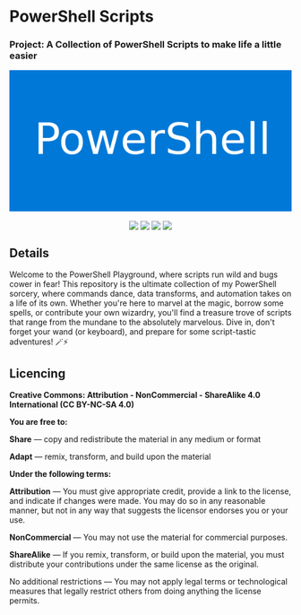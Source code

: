 # PowerShell Scripts
### Project: A Collection of PowerShell Scripts to make life a little easier <img alt="" align="right" src="https://img.shields.io/badge/Status-Perpetually%20in%20Development-informational?style=flat&logoColor=white&color=73398D" />


<!-- Repo Cover Image -->
<p style="background-color:rgba(22,22,22,1.00)" align="center">
<img align="center" src="https://github.com/KobolSystems/PowerShell-Scripts/blob/main/PowerShell-Logo-Banner.png?raw=true" />
</p>

<!-- Repo Stats -->
<p align="center">
<img align="center" src="https://img.shields.io/github/commit-activity/m/KobolSystems/PowerShell-Scripts"> <img align="center" src="https://img.shields.io/github/last-commit/KobolSystems/PowerShell-Scripts"> <img align="center" src="https://img.shields.io/github/languages/code-size/KobolSystems/PowerShell-Scripts"> <img align="center" src="https://img.shields.io/github/directory-file-count/KobolSystems/PowerShell-Scripts">
</p>

## Details
Welcome to the PowerShell Playground, where scripts run wild and bugs cower in fear! This repository is the ultimate collection of my PowerShell sorcery, where commands dance, data transforms, and automation takes on a life of its own. Whether you're here to marvel at the magic, borrow some spells, or contribute your own wizardry, you'll find a treasure trove of scripts that range from the mundane to the absolutely marvelous. Dive in, don't forget your wand (or keyboard), and prepare for some script-tastic adventures! 🪄⚡



<!-- Licencing Always at the Bottom -->

## Licencing <img alt="" align="right" src="https://img.shields.io/badge/Licence-CC--BY--NC--SA--4.0-informational?style=flat&logo=Creative%20Commons&logoColor=white&color=EF9421" />

**Creative Commons: Attribution - NonCommercial - ShareAlike 4.0 International (CC BY-NC-SA 4.0)**

**You are free to:**

**Share** — copy and redistribute the material in any medium or format

**Adapt** — remix, transform, and build upon the material

**Under the following terms:**

**Attribution** — You must give appropriate credit, provide a link to the license, and indicate if changes were made. You may do so in any reasonable manner, but not in any way that suggests the licensor endorses you or your use.

**NonCommercial** — You may not use the material for commercial purposes.

**ShareAlike** — If you remix, transform, or build upon the material, you must distribute your contributions under the same license as the original.

No additional restrictions — You may not apply legal terms or technological measures that legally restrict others from doing anything the license permits.
